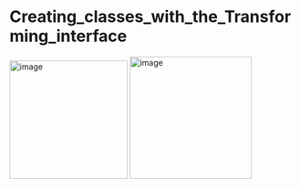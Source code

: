 # Creating_classes_with_the_Transforming_interface



<img width="207" alt="image" src="https://github.com/nech14/Creating_classes_with_the_Transforming_interface/assets/113244483/47ae966f-d609-498f-b955-12baad772e95">
<img width="214" alt="image" src="https://github.com/nech14/Creating_classes_with_the_Transforming_interface/assets/113244483/33676657-7f91-410c-81e1-7d0a79833a91">
